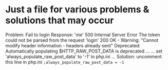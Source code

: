 # Just a file for various problems & solutions that may occur

Problem: Fail to login
Response:
'me' 500 Internal Server Error
	The token could not be parsed from the request
'login' 200 OK -
	Warning: "Cannot modify header information - headers already sent"
	Deprecated:  Automatically populating $HTTP_RAW_POST_DATA is deprecated ...
	... set 'always_populate_raw_post_data' to '-1' in php.ini ...
Solution:
	uncomment this line in php.ini
	``;always_populate_raw_post_data = -1``
